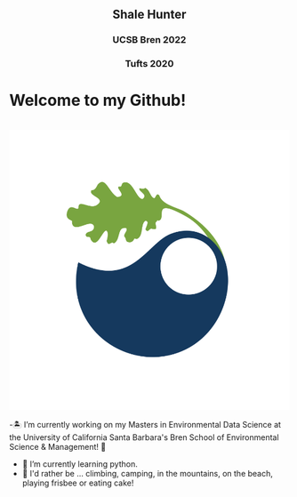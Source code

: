 <h2 align="center"> Shale Hunter
<h3 align="center"> UCSB Bren 2022
<h3 align="center"> Tufts 2020
 
# Welcome to my Github! 

 <img align="center" width="48">![Bren](Bren-LeafArtOnly-FullColor-RGB-flat.png)


-🏝 I’m currently working on my Masters in Environmental Data Science at the University of California Santa Barbara's Bren School of Environmental Science & Management! 🌊
- 🧠 I’m currently learning python.
- 🍰 I'd rather be ... climbing, camping, in the mountains, on the beach, playing frisbee or eating cake!


<!--
- 👯 I’m looking to collaborate on ...
- 🤔 I’m looking for help with ...
- 💬 Ask me about ...
- 📫 How to reach me: ...
-->

